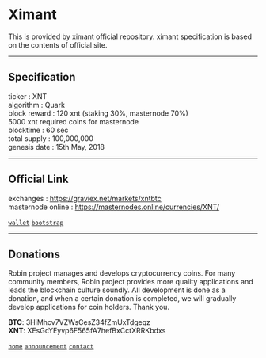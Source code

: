 # Ximant
  
This is provided by ximant official repository. ximant specification is based on the contents of official site.
  
***
## Specification  
  
ticker : XNT  
algorithm	: Quark  
block reward : 120 xnt (staking 30%, masternode 70%)  
5000 xnt required coins for masternode  
blocktime : 60 sec  
total supply : 100,000,000  
genesis date	: 15th May, 2018  
  
***
## Official Link  
  
exchanges : https://graviex.net/markets/xntbtc  
masternode online : https://masternodes.online/currencies/XNT/  
  
[`wallet`](https://github.com/robinadaptor/ximant-wallet)  [`bootstrap`](https://github.com/robinadaptor/ximant-bootstrap)    

***
## Donations 
  
Robin project manages and develops cryptocurrency coins. For many community members, Robin project provides more quality applications and leads the blockchain culture soundly. All development is done as a donation, and when a certain donation is completed, we will gradually develop applications for coin holders. Thank you.  
  
**BTC**: 3HiMhcv7VZWsCesZ34fZmUxTdgeqz    
**XNT**: XEsGcYEyvp6F565fA7hefBxCctXRRKbdxs  
  
[`home`](https://github.com/robinadaptor)  [`announcement`](https://github.com/robinadaptor/announcement)  [`contact`](https://github.com/robinadaptor/POS-helper)